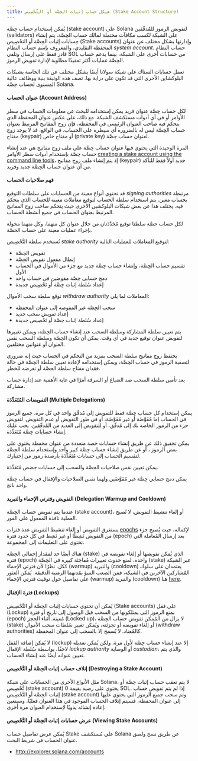 ```yaml
---
title: هيكل حساب إثبات الحِصَّة أو التَّحْصِيص (Stake Account Structure)
---
```


يُمكن إستخدام حساب حِصَّة (stake account) على Solana لتفويض الرموز للمُدقّقين (validators) على الشبكة لكسب مكافآت محتملة لمالك حساب الحِصَّة. يتم إنشاء حِسابات إثبات الحِصَّة أو التحْصِيص (Stake accounts) وإدارتها بشكل مختلف عن عنوان المحفظة التقليدي، والمعروف بإسم حساب النظام *system account*.  حساب النظام قادر فقط على إرسال وتلقي SOL من حسابات أخرى على الشبكة، بينما يدعم حساب الحِصَّة عمليات أكثر تعقيدًا مطلوبة لإدارة تفويض الرموز.

تعمل حسابات الستاك على شبكة سولانا أيضًا بشكل مختلف عن تلك الخاصة بشبكات البلوكشاين الأخرى التي قد تكون على دراية بها.  تصف هذه الوثيقة بنية ووظائف عالية المستوى لحساب حِصَّة Solana.

#### عنوان الحساب (Account Address)
لكل حساب حِصَّة عنوان فريد يمكن إستخدامه للبحث عن معلومات الحساب في سطر الأوامر أو في أي أدوات مستكشف الشبكة.  مع ذلك، على عكس عنوان المحفظة الذي يتحكم فيه صاحب العنوان الرئيسي في المحفظة، فإن زوج المفاتيح المرتبط بعنوان حساب الحِصَّة ليس له بالضرورة أي سيطرة على الحساب.  في الواقع، قد لا يوجد زوج مفتاح (keypair) أو مفتاح خاص (private key) لعنوان حساب حِصَّة.

المرة الوحيدة التي يحتوي فيها عنوان حساب حِصَّة على ملف زوج مفاتيح هي عند إنشاء حساب حِصَّة بإستخدام أدوات سطر الأوامر [creating a stake account using the command line tools](../cli/delegate-stake.md#create-a-stake-account)، إذ يتم إنشاء ملف زوج مفاتيح (keypair) جديد أولاً فقط للتأكد من أن عنوان حساب الحِصَّة جديد وفريد.

#### فهم صلاحيات الحساب
قد تحتوي أنواع معينة من الحسابات على سلطات التوقيع *signing authorities* مرتبطة بحساب معين. يتم استخدام سلطة الحساب لتوقيع معاملات معينة للحساب الذي يتحكم فيه.  يختلف هذا عن بعض شبكات البلوكشين الأخرى حيث يتحكم صاحب زوج المفاتيح المرتبط بعنوان الحساب في جميع أنشطة الحساب.

لكل حساب حصَّة سلطتا توقيع مُحَدَّدَتان من خلال عنوان كل منهما، وكل منهما مخولة بإجراء عمليات معينة على حساب الحصَّة.

تُستخدم سلطة التَّحْصِيص *stake authority* لتوقيع المعاملات للعمليات التالية:
 - تفويض الحِصَّة
 - إبطال مفعول تفويض الحِصَّة
 - تقسيم حساب الحِصَّة، وإنشاء حساب حِصَّة جديد مع جزء من الأموال في الحساب الأول
 - دمج حسابي حِصَّة مفوضين في حساب واحد
 - إعداد سُلطة إثبات حِصَّة أو تَحْصِيص جديدة

توقع سلطة سحب الأموال *withdraw authority* المعاملات لما يلي:
 - سحب الحِصَّة غير المفوضة إلى عنوان المحفظة
 - إعداد تفويض سحب جديد
 - إعداد سُلطة إثبات حِصَّة أو تَحْصِيص جديدة

يتم تعيين سلطة المشاركة وسلطة السحب عند إنشاء حساب الحِصَّة، ويمكن تغييرها لتفويض عنوان توقيع جديد في أي وقت. يمكن أن تكون الحِصَّة وسلطة السحب نفس العنوان أو عنوانين مختلفين.

يحتفظ زوج مفاتيح سلطة السحب بمزيد من التحكم في الحساب حيث إنه ضروري لتصفية الرموز في حساب الحِصَّة، ويمكن إستخدامه لإعادة تعيين سلطة الحِصَّة في حالة فقدان مفتاح سلطة الحِصَّة أو تعرضه للخطر.

يعد تأمين سلطة السحب ضد الضياع أو السرقة أمرًا في غاية الأهمية عند إدارة حساب مشاركة.

#### التفويضات المُتَعَدِّدَة (Multiple Delegations)
يمكن إستخدام كل حساب حِصَّة فقط للتفويض إلى مُدقّق واحد في كل مرة. جميع الرموز في الحساب إما مُفَوَّضَة أو غير مُفَوَّضَة، أو في طور التفويض أو عدم التفويض.  لتفويض جزء من الرموز الخاصة بك إلى مُدقّق، أو للتفويض إلى العديد من المُدقّقين، يجب عليك إنشاء حسابات حِصَّة مُتَعَدِّدَة.

يمكن تحقيق ذلك عن طريق إنشاء حسابات حصة متعددة من عنوان محفظة يحتوي على بعض الرموز ، أو عن طريق إنشاء حساب حِصَّة كبير واحد وإستخدام سلطة الحِصَّة لتقسيم الحساب إلى حسابات مُتَعَدِّدَة بأرصدة رموز من إختيارك.

يمكن تعيين نفس صلاحيات الحِصَّة والسحب إلى حسابات حِصَص مُتَعَدِّدَة.

يمكن دمج حسابي حِصَّة غير مُفَوَّضَين ولهما نفس الصلاحيات والإقفال في حساب حِصَّة واحد ناتج.

#### التفويض وفترتي الإحماء والتبريد (Delegation Warmup and Cooldown)
عندما يتم تفويض حساب الحِصَّة (stake account)، أو إلغاء تنشيط التفويض، لا تُصبح العملية نافذة المفعول على الفور.

يستغرق التفويض أو إلغاء تنشيط التفويض عدة فترات [epochs](../terminology.md#epoch) لإكماله، حيث يُصبح جزء من التفويض نَشِطًا أو غير نَشِط في كل حدود فترة (epoch) بعد إرسال المُعاملة التي تحتوي على التعليمات إلى المجموعة.

هناك أيضًا حد لمقدار إجمالي الحِصَّة (stake) الذي يُمكن تفويضها أو إلغاء تفويضه في فترة (epoch) واحدة، لمنع حدوث تغييرات مُفاجئة كبيرة في الحِصَّة (stake) عبر الشبكة ككل. نظرًا لأن فترتي الإحماء (warmup) والتبريد (cooldown) يعتمدان على سلوك المُشاركين الآخرين في الشبكة، فمن الصعب التنبؤ بمُدتهما الزمنية الدقيقة. يُمكن العثور على تفاصيل حول توقيت فترتي الإحماء (warmup) والتبريد (cooldown) هنا [here](../cluster/stake-delegation-and-rewards.md#stake-warmup-cooldown-withdrawal).

#### فترة الإقفال (Lockups)
يُمكن أن تحتوي حسابات إثبات الحِصَّة أو التَّحْصِيص (Stake accounts) على قفل (Lockup) يمنع الرموز التي يمتلكونها من السحب قبل الوصول إلى تاريخ أو فترة (epoch) مُعينة.  أثناء الحجز (Locked up)، لا يزال من المُمكن تفويض حساب الحِصَّة (stake) أو إلغاء تفويضه أو تجزئته، ويُمكن تغيير سُلطات سحب الأموال (withdraw authorities) كالمُعتاد.  لا يُسمح إلا بالسحب إلى عنوان المحفظة.

لا يُمكن إضافة القفل (lockup) إلا عند إنشاء حساب حِصَّة لأول مرة، ولكن يُمكن تعديله لاحقًا، بواسطة سُلطة الإقفال *lockup authority* أو الوصاية *custodian*، والذي يتم تعيين عنوانه أيضًا عند إنشاء الحساب.

#### إتلاف حساب إثبات الحِصَّة أو التَّحْصِيص (Destroying a Stake Account)
مثل الأنواع الأخرى من الحسابات على شبكة Solana، لا يتم تعقب حساب إثبات حِصَّة أو تَّحْصِيص (stake account) يحتوي على رصيد بقيمة 0 SOL.  إذا لم يتم تفويض حساب إثبات الحِصَّة أو التَّحْصِيص (stake account) وتم سحب جميع الرموز التي يحتوي عليها إلى عنوان المحفظة، فسيتم إتلاف الحساب الموجود في هذا العنوان فعليًا، وسيتعين إعادة إنشائه يدويًا لإستخدام العنوان مرة أخرى.

#### عرض حسابات إثبات الحِصَّة أو التَّحْصِيص (Viewing Stake Accounts)
يُمكن عرض تفاصيل حساب Stake على مُستكشف Solana عن طريق نسخ ولصق عنوان الحساب في شريط البحث.
 - http://explorer.solana.com/accounts
